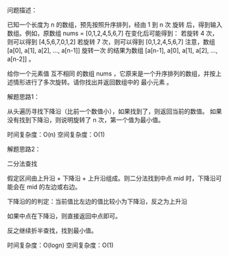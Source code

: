 问题描述：

已知一个长度为 n 的数组，预先按照升序排列，经由 1 到 n 次 旋转 后，得到输入数组。例如，原数组 nums = [0,1,2,4,5,6,7] 在变化后可能得到：
若旋转 4 次，则可以得到 [4,5,6,7,0,1,2]
若旋转 7 次，则可以得到 [0,1,2,4,5,6,7]
注意，数组 [a[0], a[1], a[2], ..., a[n-1]] 旋转一次 的结果为数组 [a[n-1], a[0], a[1], a[2], ..., a[n-2]] 。

给你一个元素值 互不相同 的数组 nums ，它原来是一个升序排列的数组，并按上述情形进行了多次旋转。请你找出并返回数组中的 最小元素 。

解题思路1：

从头遍历寻找下降沿（比前一个数值小），如果找到了，则返回当前的数值。
如果没有找到下降沿，则说明旋转了 n 次，第一个值为最小值。

时间复杂度：O(n)
空间复杂度：O(1)

解题思路2：

二分法查找

假定区间由上升沿 + 下降沿 + 上升沿组成。则二分法找到中点 mid 时，下降沿可能会在 mid 的左边或右边。

下降沿的的判定：当前值比左边的值比较小为下降沿，反之为上升沿

如果中点在下降沿，则直接返回中点即可。

反之继续折半查找，找到最小值。

时间复杂度：O(logn)
空间复杂度：O(1)
